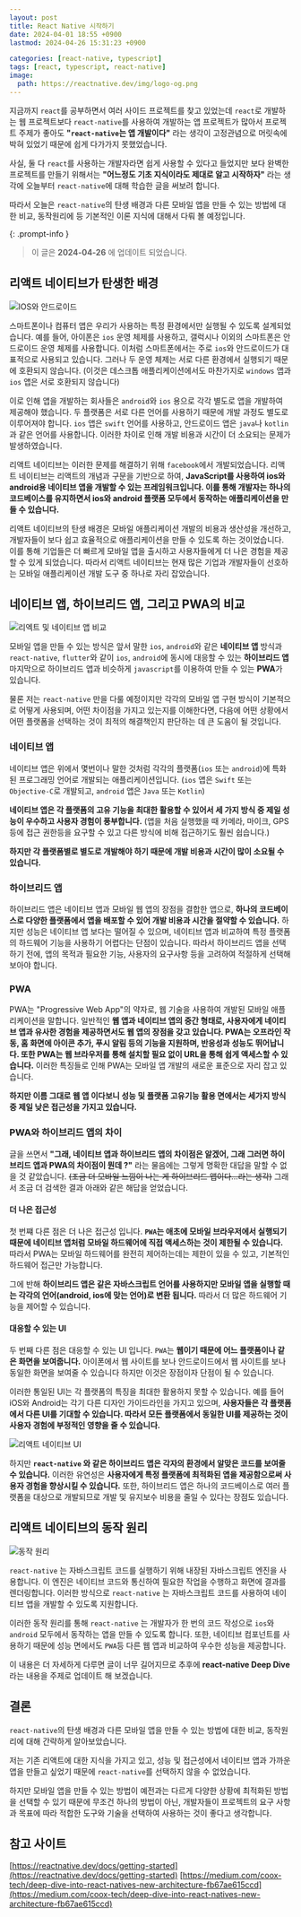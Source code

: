 ```yaml
---
layout: post
title: React Native 시작하기
date: 2024-04-01 18:55 +0900
lastmod: 2024-04-26 15:31:23 +0900

categories: [react-native, typescript]
tags: [react, typescript, react-native]
image:
  path: https://reactnative.dev/img/logo-og.png
---
```


지금까지 `react`를 공부하면서 여러 사이드 프로젝트를 찾고 있었는데 `react`로 개발하는 웹 프로젝트보다 `react-native`를 사용하여 개발하는 앱 프로젝트가 많아서 프로젝트 주제가 좋아도 **"`react-native`는 앱 개발이다"** 라는 생각이 고정관념으로 머릿속에 박혀 있었기 때문에 쉽게 다가가지 못했었습니다.

사실, 둘 다 `react`를 사용하는 개발자라면 쉽게 사용할 수 있다고 들었지만 보다 완벽한 프로젝트를 만들기 위해서는 **"어느정도 기초 지식이라도 제대로 알고 시작하자"** 라는 생각에 오늘부터 `react-native`에 대해 학습한 글을 써보려 합니다.

따라서 오늘은 `react-native`의 탄생 배경과 다른 모바일 앱을 만들 수 있는 방법에 대한 비교, 동작원리에 등 기본적인 이론 지식에 대해서 다뤄 볼 예정입니다.

{: .prompt-info }

> 이 글은 **2024-04-26** 에 업데이트 되었습니다.

## 리액트 네이티브가 탄생한 배경

![IOS와 안드로이드](https://res.cloudinary.com/dxesudkxn/image/upload/v1714109864/blog/React%20Native%20%EC%8B%9C%EC%9E%91%ED%95%98%EA%B8%B0/x3gtdvjakmoagj4zlhzh.jpg)

스마트폰이나 컴퓨터 앱은 우리가 사용하는 특정 환경에서만 실행될 수 있도록 설계되었습니다. 예를 들어, 아이폰은 `ios` 운영 체제를 사용하고, 갤럭시나 이외의 스마트폰은 안드로이드 운영 체제를 사용합니다. 이처럼 스마트폰에서는 주로 `ios`와 안드로이드가 대표적으로 사용되고 있습니다. 그러나 두 운영 체제는 서로 다른 환경에서 실행되기 때문에 호환되지 않습니다. (이것은 데스크톱 애플리케이션에서도 마찬가지로 `windows` 앱과 `ios` 앱은 서로 호환되지 않습니다)

이로 인해 앱을 개발하는 회사들은 `android`와 `ios` 용으로 각각 별도로 앱을 개발하여 제공해야 했습니다. 두 플랫폼은 서로 다른 언어를 사용하기 때문에 개발 과정도 별도로 이루어져야 합니다. `ios` 앱은 `swift` 언어를 사용하고, 안드로이드 앱은 `java`나 `kotlin`과 같은 언어를 사용합니다. 이러한 차이로 인해 개발 비용과 시간이 더 소요되는 문제가 발생하였습니다.

리액트 네이티브는 이러한 문제를 해결하기 위해 `facebook`에서 개발되었습니다. 리액트 네이티브는 리액트의 개념과 구문을 기반으로 하여, **JavaScript를 사용하여 ios와 android용 네이티브 앱을 개발할 수 있는 프레임워크입니다. 이를 통해 개발자는 하나의 코드베이스를 유지하면서 ios와 android 플랫폼 모두에서 동작하는 애플리케이션을 만들 수 있습니다.**

리액트 네이티브의 탄생 배경은 모바일 애플리케이션 개발의 비용과 생산성을 개선하고, 개발자들이 보다 쉽고 효율적으로 애플리케이션을 만들 수 있도록 하는 것이었습니다. 이를 통해 기업들은 더 빠르게 모바일 앱을 출시하고 사용자들에게 더 나은 경험을 제공할 수 있게 되었습니다. 따라서 리액트 네이티브는 현재 많은 기업과 개발자들이 선호하는 모바일 애플리케이션 개발 도구 중 하나로 자리 잡았습니다.

## 네이티브 앱, 하이브리드 앱, 그리고 PWA의 비교

![리엑트 및 네이티브 앱 비교](https://res.cloudinary.com/dxesudkxn/image/upload/v1714109022/blog/React%20Native%20%EC%8B%9C%EC%9E%91%ED%95%98%EA%B8%B0/erbfl1ima0iufzrp9lod.jpg)

모바일 앱을 만들 수 있는 방식은 앞서 말한 `ios`, `android`와 같은 **네이티브 앱** 방식과 `react-native`, `flutter`와 같이 `ios`, `android`에 동시에 대응할 수 있는 **하이브리드 앱** 마지막으로 하이브리드 앱과 비슷하게 `javascript`를 이용하여 만들 수 있는 **PWA**가 있습니다.

물론 저는 `react-native` 만을 다룰 예정이지만 각각의 모바일 앱 구현 방식이 기본적으로 어떻게 사용되며, 어떤 차이점을 가지고 있는지를 이해한다면, 다음에 어떤 상황에서 어떤 플랫폼을 선택하는 것이 최적의 해결책인지 판단하는 데 큰 도움이 될 것입니다.

### 네이티브 앱

네이티브 앱은 위에서 몇번이나 말한 것처럼 각각의 플랫폼(`ios` 또는 `android`)에 특화된 프로그래밍 언어로 개발되는 애플리케이션입니다. (`ios` 앱은 `Swift` 또는 `Objective-C`로 개발되고, `android` 앱은 `Java` 또는 `Kotlin`)

**네이티브 앱은 각 플랫폼의 고유 기능을 최대한 활용할 수 있어서 세 가지 방식 중 제일 성능이 우수하고 사용자 경험이 풍부합니다.** (앱을 처음 실행했을 때 카메라, 마이크, GPS 등에 접근 권한등을 요구할 수 있고 다른 방식에 비해 접근하기도 훨씬 쉽습니다.)

**하지만 각 플랫폼별로 별도로 개발해야 하기 때문에 개발 비용과 시간이 많이 소요될 수 있습니다.**

### 하이브리드 앱

하이브리드 앱은 네이티브 앱과 모바일 웹 앱의 장점을 결합한 앱으로, **하나의 코드베이스로 다양한 플랫폼에서 앱을 배포할 수 있어 개발 비용과 시간을 절약할 수 있습니다.** 하지만 성능은 네이티브 앱 보다는 떨어질 수 있으며, 네이티브 앱과 비교하여 특정 플랫폼의 하드웨어 기능을 사용하기 어렵다는 단점이 있습니다. 따라서 하이브리드 앱을 선택하기 전에, 앱의 목적과 필요한 기능, 사용자의 요구사항 등을 고려하여 적절하게 선택해 보아야 합니다.

### PWA

PWA는 "Progressive Web App"의 약자로, 웹 기술을 사용하여 개발된 모바일 애플리케이션을 말합니다. 일반적인 **웹 앱과 네이티브 앱의 중간 형태로, 사용자에게 네이티브 앱과 유사한 경험을 제공하면서도 웹 앱의 장점을 갖고 있습니다. PWA는 오프라인 작동, 홈 화면에 아이콘 추가, 푸시 알림 등의 기능을 지원하며, 반응성과 성능도 뛰어납니다. 또한 PWA는 웹 브라우저를 통해 설치할 필요 없이 URL을 통해 쉽게 액세스할 수 있습니다.** 이러한 특징들로 인해 PWA는 모바일 앱 개발의 새로운 표준으로 자리 잡고 있습니다.

**하지만 이름 그대로 웹 앱 이다보니 성능 및 플랫폼 고유기능 활용 면에서는 세가지 방식 중 제일 낮은 접근성을 가지고 있습니다.**

### PWA와 하이브리드 앱의 차이

글을 쓰면서 **"그래, 네이티브 앱과 하이브리드 앱의 차이점은 알겠어, 그래 그러면 하이브리드 앱과 PWA의 차이점이 뭔데 ?"** 라는 물음에는 그렇게 명확한 대답을 말할 수 없을 것 같았습니다. ~~(조금 더 모바일 느낌이 나는 게 하이브리드 앱이다...라는 생각)~~ 그래서 조금 더 검색한 결과 아래와 같은 해답을 얻었습니다.

#### 더 나은 접근성

첫 번쨰 다른 점은 더 나은 접근성 입니다. **`PWA`는 애초에 모바일 브라우저에서 실행되기 때문에 네이티브 앱처럼 모바일 하드웨어에 직접 액세스하는 것이 제한될 수 있습니다.** 따라서 PWA는 모바일 하드웨어를 완전히 제어하는데는 제한이 있을 수 있고, 기본적인 하드웨어 접근만 가능합니다.

그에 반해 **하이브리드 앱은 같은 자바스크립트 언어를 사용하지만 모바일 앱을 실행할 때는 각각의 언어(android, ios에 맞는 언어)로 변환 됩니다.** 따라서 더 많은 하드웨어 기능을 제어할 수 있습니다.

#### 대응할 수 있는 UI

두 번째 다른 점은 대응할 수 있는 UI 입니다. `PWA`는 **웹이기 때문에 어느 플랫폼이나 같은 화면을 보여줍니다.** 아이폰에서 웹 사이트를 보나 안드로이드에서 웹 사이트를 보나 동일한 화면을 보여줄 수 있습니다 하지만 이것은 장점이자 단점이 될 수 있습니다.

이러한 통일된 UI는 각 플랫폼의 특징을 최대한 활용하지 못할 수 있습니다. 예를 들어 iOS와 Android는 각기 다른 디자인 가이드라인을 가지고 있으며, **사용자들은 각 플랫폼에서 다른 UI를 기대할 수 있습니다. 따라서 모든 플랫폼에서 동일한 UI를 제공하는 것이 사용자 경험에 부정적인 영향을 줄 수 있습니다.**

![리액트 네이티브 UI](https://res.cloudinary.com/dxesudkxn/image/upload/v1714117492/blog/React%20Native%20%EC%8B%9C%EC%9E%91%ED%95%98%EA%B8%B0/ykv1e2neyizklbdzcncd.webp)

하지만 **`react-native` 와 같은 하이브리드 앱은 각자의 환경에서 알맞은 코드를 보여줄 수 있습니다.** 이러한 유연성은 **사용자에게 특정 플랫폼에 최적화된 앱을 제공함으로써 사용자 경험을 향상시킬 수 있습니다.** 또한, 하이브리드 앱은 하나의 코드베이스로 여러 플랫폼을 대상으로 개발되므로 개발 및 유지보수 비용을 줄일 수 있다는 장점도 있습니다.

## 리액트 네이티브의 동작 원리

![동작 원리](https://miro.medium.com/v2/resize:fit:720/format:webp/1*0LTWA_egTnRLRlqXoRUymg.png)

`react-native` 는 자바스크립트 코드를 실행하기 위해 내장된 자바스크립트 엔진을 사용합니다. 이 엔진은 네이티브 코드와 통신하여 필요한 작업을 수행하고 화면에 결과를 렌더링합니다. 이러한 방식으로 `react-native` 는 자바스크립트 코드를 사용하여 네이티브 앱을 개발할 수 있도록 지원합니다.

이러한 동작 원리를 통해 `react-native` 는 개발자가 한 번의 코드 작성으로 `ios`와 `android` 모두에서 동작하는 앱을 만들 수 있도록 합니다. 또한, 네이티브 컴포넌트를 사용하기 때문에 성능 면에서도 `PWA`등 다른 웹 앱과 비교하여 우수한 성능을 제공합니다.

이 내용은 더 자세하게 다루면 글이 너무 길어지므로 추후에 **react-native Deep Dive**라는 내용을 주제로 업데이트 해 보겠습니다.

## 결론

`react-native`의 탄생 배경과 다른 모바일 앱을 만들 수 있는 방법에 대한 비교, 동작원리에 대해 간략하게 알아보았습니다.

저는 기존 리액트에 대한 지식을 가지고 있고, 성능 및 접근성에서 네이티브 앱과 가까운 앱을 만들고 싶었기 때문에 `react-native`를 선택하지 않을 수 없었습니다.

하지만 모바일 앱을 만들 수 있는 방법이 예전과는 다르게 다양한 상황에 최적화된 방법을 선택할 수 있기 때문에 무조건 하나의 방법이 아닌, 개발자들이 프로젝트의 요구 사항과 목표에 따라 적합한 도구와 기술을 선택하여 사용하는 것이 좋다고 생각합니다.

## 참고 사이트

[https://reactnative.dev/docs/getting-started](https://reactnative.dev/docs/getting-started)
[https://medium.com/coox-tech/deep-dive-into-react-natives-new-architecture-fb67ae615ccd](https://medium.com/coox-tech/deep-dive-into-react-natives-new-architecture-fb67ae615ccd)
